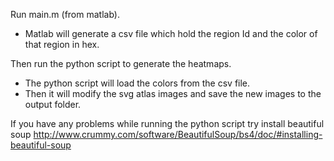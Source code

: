 Run main.m (from matlab).
* Matlab will generate a csv file which hold the region Id and the color of that region in hex.


Then run the python script to generate the heatmaps.
* The python script will load the colors from the csv file. 
* Then it will modify the svg atlas images and save the new images to the output folder.


If you have any problems while running the python script try install beautiful soup
http://www.crummy.com/software/BeautifulSoup/bs4/doc/#installing-beautiful-soup
